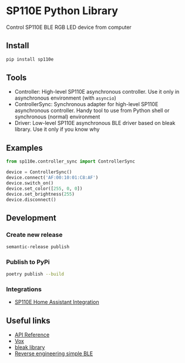 # SP110E Python Library

Control SP110E BLE RGB LED device from computer

## Install

```bash
pip install sp110e
```

## Tools

- Controller: High-level SP110E asynchronous controller. Use it only in asynchronous environment (with `asyncio`)
- ControllerSync: Synchronous adapter for high-level SP110E asynchronous controller. Handy tool to use from Python shell or synchronous (normal) environment
- Driver: Low-level SP110E asynchronous BLE driver based on bleak library. Use it only if you know why

## Examples

```python
from sp110e.controller_sync import ControllerSync

device = ControllerSync()
device.connect('AF:00:10:01:C8:AF')
device.switch_on()
device.set_color([255, 0, 0])
device.set_brightness(255)
device.disconnect()
```

## Development

### Create new release

```bash
semantic-release publish
```

### Publish to PyPi

```bash
poetry publish --build
```

### Integrations

- [SP110E Home Assistant Integration](https://github.com/roslovets/SP110E-HASS)

## Useful links

- [API Reference](https://gist.github.com/mbullington/37957501a07ad065b67d4e8d39bfe012)
- [Vox](https://github.com/nguyenthuongvo/Vox)
- [bleak library](https://github.com/hbldh/bleak)
- [Reverse engineering simple BLE](http://nilhcem.com/iot/reverse-engineering-simple-bluetooth-devices)
